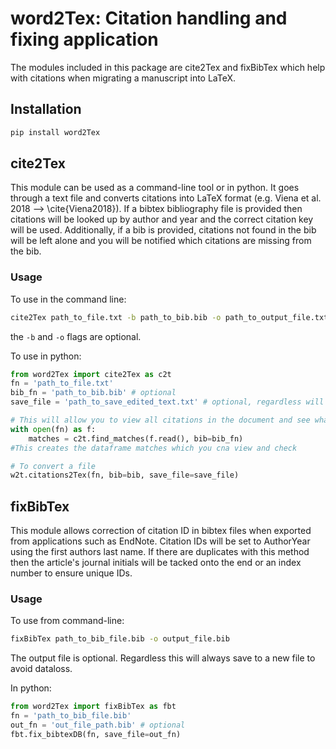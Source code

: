 # word2Tex: Citation handling and fixing application
The modules included in this package are cite2Tex and fixBibTex which help with
citations when migrating a manuscript into LaTeX.

## Installation
```bash
pip install word2Tex
```

## cite2Tex
This module can be used as a command-line tool or in python. It goes through a
text file and converts citations into LaTeX format (e.g. Viena et al. 2018 -->
\cite{Viena2018}). If a bibtex bibliography file is provided then citations
will be looked up by author and year and the correct citation key will be used.
Additionally, if a bib is provided, citations not found in the bib will be left
alone and you will be notified which citations are missing from the bib.

### Usage
To use in the command line:
```bash
cite2Tex path_to_file.txt -b path_to_bib.bib -o path_to_output_file.txt
```
the `-b` and `-o` flags are optional. 

To use in python:
```python
from word2Tex import cite2Tex as c2t
fn = 'path_to_file.txt'
bib_fn = 'path_to_bib.bib' # optional
save_file = 'path_to_save_edited_text.txt' # optional, regardless will always write to a new file

# This will allow you to view all citations in the document and see what they will become
with open(fn) as f:
    matches = c2t.find_matches(f.read(), bib=bib_fn)
#This creates the dataframe matches which you cna view and check

# To convert a file
w2t.citations2Tex(fn, bib=bib, save_file=save_file)
```

## fixBibTex
This module allows correction of citation ID in bibtex files when exported from applications such as EndNote. Citation IDs will be set to AuthorYear using the first authors last name. If there are duplicates with this method then the article's journal initials will be tacked onto the end or an index number to ensure unique IDs.

### Usage
To use from command-line:
```bash
fixBibTex path_to_bib_file.bib -o output_file.bib
```
The output file is optional. Regardless this will always save to a new file to avoid dataloss.

In python:
```python
from word2Tex import fixBibTex as fbt
fn = 'path_to_bib_file.bib'
out_fn = 'out_file_path.bib' # optional
fbt.fix_bibtexDB(fn, save_file=out_fn)
```
